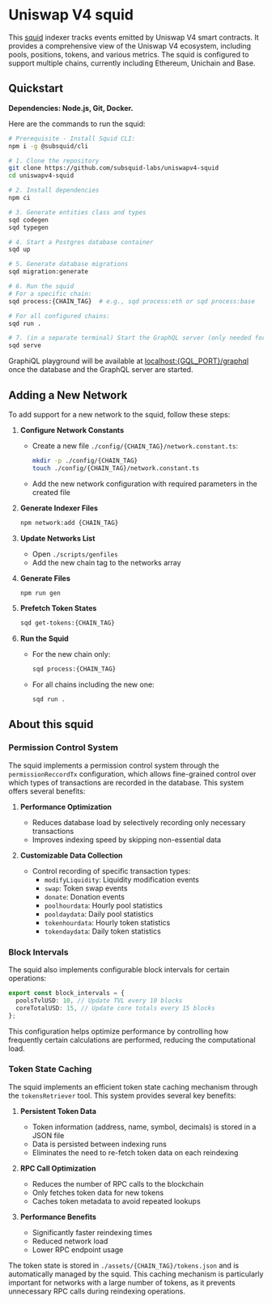 # Uniswap V4 squid

This [squid](https://docs.subsquid.io/sdk/overview/) indexer tracks events emitted by Uniswap V4 smart contracts. It provides a comprehensive view of the Uniswap V4 ecosystem, including pools, positions, tokens, and various metrics. The squid is configured to support multiple chains, currently including Ethereum, Unichain and Base.

## Quickstart

**Dependencies: Node.js, Git, Docker.**

Here are the commands to run the squid:


```bash
# Prerequisite - Install Squid CLI:
npm i -g @subsquid/cli

# 1. Clone the repository
git clone https://github.com/subsquid-labs/uniswapv4-squid
cd uniswapv4-squid

# 2. Install dependencies
npm ci

# 3. Generate entities class and types
sqd codegen
sqd typegen

# 4. Start a Postgres database container
sqd up

# 5. Generate database migrations
sqd migration:generate

# 6. Run the squid
# For a specific chain:
sqd process:{CHAIN_TAG}  # e.g., sqd process:eth or sqd process:base

# For all configured chains:
sqd run .

# 7. (in a separate terminal) Start the GraphQL server (only needed for single-chain mode)
sqd serve
```

GraphiQL playground will be available at [localhost:{GQL_PORT}/graphql](http://localhost:{GQL_PORT}/graphql) once the database and the GraphQL server are started.

## Adding a New Network

To add support for a new network to the squid, follow these steps:

1. **Configure Network Constants**

   - Create a new file `./config/{CHAIN_TAG}/network.constant.ts`:

     ```bash
     mkdir -p ./config/{CHAIN_TAG}
     touch ./config/{CHAIN_TAG}/network.constant.ts
     ```

   - Add the new network configuration with required parameters in the created file

2. **Generate Indexer Files**

   ```bash
   npm network:add {CHAIN_TAG}
   ```

3. **Update Networks List**

   - Open `./scripts/genfiles`
   - Add the new chain tag to the networks array

4. **Generate Files**

   ```bash
   npm run gen
   ```

5. **Prefetch Token States**

   ```bash
   sqd get-tokens:{CHAIN_TAG}
   ```

6. **Run the Squid**
   - For the new chain only:
     ```bash
     sqd process:{CHAIN_TAG}
     ```
   - For all chains including the new one:
     ```bash
     sqd run .
     ```

## About this squid

### Permission Control System

The squid implements a permission control system through the `permissionReccordTx` configuration, which allows fine-grained control over which types of transactions are recorded in the database. This system offers several benefits:

1. **Performance Optimization**

   - Reduces database load by selectively recording only necessary transactions
   - Improves indexing speed by skipping non-essential data

2. **Customizable Data Collection**

   - Control recording of specific transaction types:
     - `modifyLiquidity`: Liquidity modification events
     - `swap`: Token swap events
     - `donate`: Donation events
     - `poolhourdata`: Hourly pool statistics
     - `pooldaydata`: Daily pool statistics
     - `tokenhourdata`: Hourly token statistics
     - `tokendaydata`: Daily token statistics

### Block Intervals

The squid also implements configurable block intervals for certain operations:

```typescript
export const block_intervals = {
  poolsTvlUSD: 10, // Update TVL every 10 blocks
  coreTotalUSD: 15, // Update core totals every 15 blocks
};
```

This configuration helps optimize performance by controlling how frequently certain calculations are performed, reducing the computational load.

### Token State Caching

The squid implements an efficient token state caching mechanism through the `tokensRetriever` tool. This system provides several key benefits:

1. **Persistent Token Data**

   - Token information (address, name, symbol, decimals) is stored in a JSON file
   - Data is persisted between indexing runs
   - Eliminates the need to re-fetch token data on each reindexing

2. **RPC Call Optimization**

   - Reduces the number of RPC calls to the blockchain
   - Only fetches token data for new tokens
   - Caches token metadata to avoid repeated lookups

3. **Performance Benefits**
   - Significantly faster reindexing times
   - Reduced network load
   - Lower RPC endpoint usage

The token state is stored in `./assets/{CHAIN_TAG}/tokens.json` and is automatically managed by the squid. This caching mechanism is particularly important for networks with a large number of tokens, as it prevents unnecessary RPC calls during reindexing operations.
